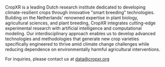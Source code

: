 CropXR is a leading Dutch research institute dedicated to developing climate-resilient crops through innovative "smart breeding" technologies.
Building on the Netherlands' renowned expertise in plant biology, agricultural sciences, and plant breeding, CropXR integrates cutting-edge 
experimental research with artificial intelligence and computational modeling. Our interdisciplinary approach enables us to develop advanced 
technologies and methodologies that generate new crop varieties specifically engineered to thrive amid climate change challenges while 
reducing dependence on environmentally harmful agricultural interventions.

For inquiries, please contact us at [data@cropxr.org](mailto:data@cropxr.org)
